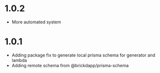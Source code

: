 # 1.0.2

- More automated system

# 1.0.1

- Adding package fix to generate local prisma schema for generator and lambda
- Adding remote schema from @brickdapp/prisma-schema
